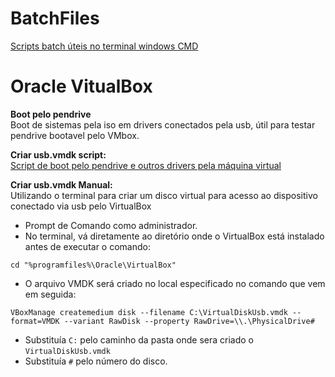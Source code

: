 # BatchFiles
[Scripts batch úteis no terminal windows CMD](https://github.com/WesDavid97/BatchFiles-Windows/tree/main/Sistema)

# Oracle VitualBox
**Boot pelo pendrive**  
Boot de sistemas pela iso em drivers conectados pela usb, 
útil para testar pendrive bootavel pelo VMbox.  
  
**Criar usb.vmdk script:**  
[Script de boot pelo pendrive e outros drivers pela máquina virtual](https://github.com/WesDavid97/BatchFiles-Windows/blob/main/VirtualBox%2FPendriveBoot%20%28Adm%29.bat)

**Criar usb.vmdk Manual:**  
Utilizando o terminal para criar um disco virtual para acesso ao dispositivo conectado via usb pelo VirtualBox  
* Prompt de Comando como administrador.
* No terminal, vá diretamente ao diretório onde o VirtualBox está instalado antes de executar o comando:
```
cd "%programfiles%\Oracle\VirtualBox"
```
* O arquivo VMDK será criado no local especificado no comando que vem em seguida:
```
VBoxManage createmedium disk --filename C:\VirtualDiskUsb.vmdk --format=VMDK --variant RawDisk --property RawDrive=\\.\PhysicalDrive#
```
* Substituía `C:` pelo caminho da pasta onde sera criado o `VirtualDiskUsb.vmdk`
* Substituía `#` pelo número do disco.

